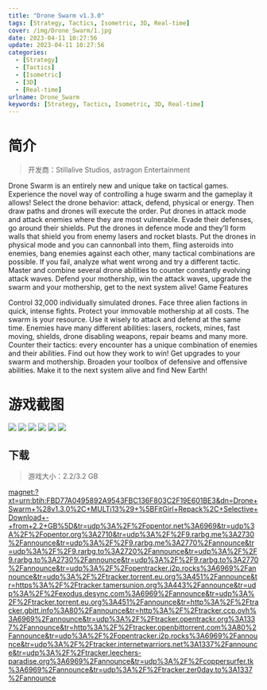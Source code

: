 ```yaml
---
title: "Drone Swarm v1.3.0"
tags: [Strategy, Tactics, Isometric, 3D, Real-time]
cover: /img/Drone_Swarm/1.jpg
date: 2023-04-11 10:27:56
update: 2023-04-11 10:27:56
categories: 
  - [Strategy]
  - [Tactics]
  - [Isometric]
  - [3D]
  - [Real-time]
urlname: Drone_Swarm
keywords: [Strategy, Tactics, Isometric, 3D, Real-time]
---
```

# 简介

> 开发商：Stillalive Studios, astragon Entertainment

Drone Swarm is an entirely new and unique take on tactical games. Experience the novel way of controlling a huge swarm and the gameplay it allows!
Select the drone behavior: attack, defend, physical or energy. Then draw paths and drones will execute the order.
Put drones in attack mode and attack enemies where they are most vulnerable. Evade their defenses, go around their shields.
Put the drones in defence mode and they’ll form walls that shield you from enemy lasers and rocket blasts.
Put the drones in physical mode and you can cannonball into them, fling asteroids into enemies, bang enemies against each other, many tactical combinations are possible.
If you fail, analyze what went wrong and try a different tactic. Master and combine several drone abilities to counter constantly evolving attack waves.
Defend your mothership, win the attack waves, upgrade the swarm and your mothership, get to the next system alive! 
Game Features

Control 32,000 individually simulated drones.
Face three alien factions in quick, intense fights.
Protect your immovable mothership at all costs.
The swarm is your resource. Use it wisely to attack and defend at the same time.
Enemies have many different abilities: lasers, rockets, mines, fast moving, shields, drone disabling weapons, repair beams and many more.
Counter their tactics: every encounter has a unique combination of enemies and their abilities. Find out how they work to win!
Get upgrades to your swarm and mothership. Broaden your toolbox of defensive and offensive abilities.
Make it to the next system alive and find New Earth!

# 游戏截图

![](/img/Drone_Swarm/2.jpg)
![](/img/Drone_Swarm/3.jpg)
![](/img/Drone_Swarm/4.jpg)
![](/img/Drone_Swarm/5.jpg)
![](/img/Drone_Swarm/6.jpg)
![](/img/Drone_Swarm/7.jpg)


## 下载

> 游戏大小：2.2/3.2 GB

[magnet:?xt=urn:btih:FBD77A0495892A9543FBC136F803C2F19E601BE3&amp;dn=Drone+Swarm+%28v1.3.0%2C+MULTi13%29+%5BFitGirl+Repack%2C+Selective+Download+-+from+2.2+GB%5D&amp;tr=udp%3A%2F%2Fopentor.net%3A6969&amp;tr=udp%3A%2F%2Fopentor.org%3A2710&amp;tr=udp%3A%2F%2F9.rarbg.me%3A2730%2Fannounce&amp;tr=udp%3A%2F%2F9.rarbg.me%3A2770%2Fannounce&amp;tr=udp%3A%2F%2F9.rarbg.to%3A2720%2Fannounce&amp;tr=udp%3A%2F%2F9.rarbg.to%3A2730%2Fannounce&amp;tr=udp%3A%2F%2F9.rarbg.to%3A2770%2Fannounce&amp;tr=udp%3A%2F%2Fopentracker.i2p.rocks%3A6969%2Fannounce&amp;tr=udp%3A%2F%2Ftracker.torrent.eu.org%3A451%2Fannounce&amp;tr=https%3A%2F%2Ftracker.tamersunion.org%3A443%2Fannounce&amp;tr=udp%3A%2F%2Fexodus.desync.com%3A6969%2Fannounce&amp;tr=udp%3A%2F%2Ftracker.torrent.eu.org%3A451%2Fannounce&amp;tr=http%3A%2F%2Ftracker.gbitt.info%3A80%2Fannounce&amp;tr=http%3A%2F%2Ftracker.ccp.ovh%3A6969%2Fannounce&amp;tr=udp%3A%2F%2Ftracker.opentrackr.org%3A1337%2Fannounce&amp;tr=http%3A%2F%2Ftracker.openbittorrent.com%3A80%2Fannounce&amp;tr=udp%3A%2F%2Fopentracker.i2p.rocks%3A6969%2Fannounce&amp;tr=udp%3A%2F%2Ftracker.internetwarriors.net%3A1337%2Fannounce&amp;tr=udp%3A%2F%2Ftracker.leechers-paradise.org%3A6969%2Fannounce&amp;tr=udp%3A%2F%2Fcoppersurfer.tk%3A6969%2Fannounce&amp;tr=udp%3A%2F%2Ftracker.zer0day.to%3A1337%2Fannounce](magnet:?xt=urn:btih:FBD77A0495892A9543FBC136F803C2F19E601BE3&amp;dn=Drone+Swarm+%28v1.3.0%2C+MULTi13%29+%5BFitGirl+Repack%2C+Selective+Download+-+from+2.2+GB%5D&amp;tr=udp%3A%2F%2Fopentor.net%3A6969&amp;tr=udp%3A%2F%2Fopentor.org%3A2710&amp;tr=udp%3A%2F%2F9.rarbg.me%3A2730%2Fannounce&amp;tr=udp%3A%2F%2F9.rarbg.me%3A2770%2Fannounce&amp;tr=udp%3A%2F%2F9.rarbg.to%3A2720%2Fannounce&amp;tr=udp%3A%2F%2F9.rarbg.to%3A2730%2Fannounce&amp;tr=udp%3A%2F%2F9.rarbg.to%3A2770%2Fannounce&amp;tr=udp%3A%2F%2Fopentracker.i2p.rocks%3A6969%2Fannounce&amp;tr=udp%3A%2F%2Ftracker.torrent.eu.org%3A451%2Fannounce&amp;tr=https%3A%2F%2Ftracker.tamersunion.org%3A443%2Fannounce&amp;tr=udp%3A%2F%2Fexodus.desync.com%3A6969%2Fannounce&amp;tr=udp%3A%2F%2Ftracker.torrent.eu.org%3A451%2Fannounce&amp;tr=http%3A%2F%2Ftracker.gbitt.info%3A80%2Fannounce&amp;tr=http%3A%2F%2Ftracker.ccp.ovh%3A6969%2Fannounce&amp;tr=udp%3A%2F%2Ftracker.opentrackr.org%3A1337%2Fannounce&amp;tr=http%3A%2F%2Ftracker.openbittorrent.com%3A80%2Fannounce&amp;tr=udp%3A%2F%2Fopentracker.i2p.rocks%3A6969%2Fannounce&amp;tr=udp%3A%2F%2Ftracker.internetwarriors.net%3A1337%2Fannounce&amp;tr=udp%3A%2F%2Ftracker.leechers-paradise.org%3A6969%2Fannounce&amp;tr=udp%3A%2F%2Fcoppersurfer.tk%3A6969%2Fannounce&amp;tr=udp%3A%2F%2Ftracker.zer0day.to%3A1337%2Fannounce)